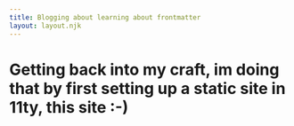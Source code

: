 ```yaml
---
title: Blogging about learning about frontmatter
layout: layout.njk
---
```

# Getting back into my craft, im doing that by first setting up a static site in 11ty, this site :-)